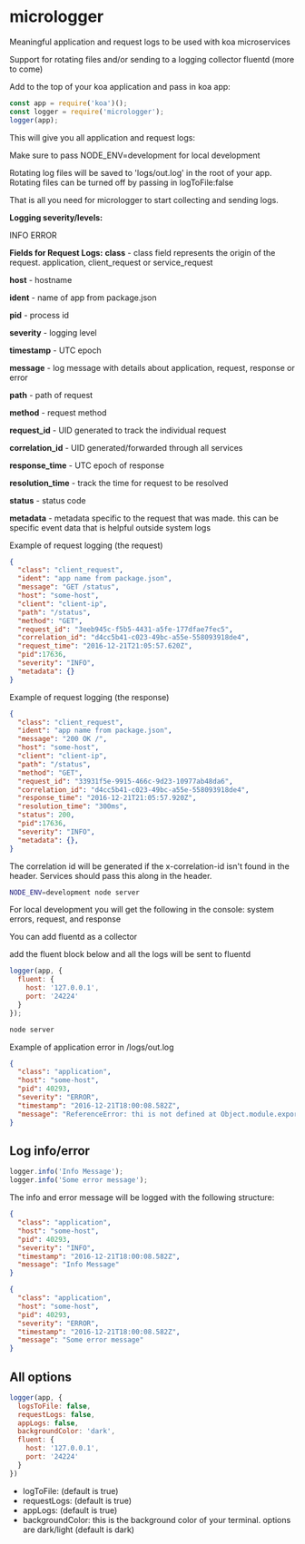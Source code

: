 # micrologger

Meaningful application and request logs to be used with koa microservices

Support for rotating files and/or sending to a logging collector fluentd (more to come)

Add to the top of your koa application and pass in koa app:

```js
const app = require('koa')();
const logger = require('micrologger');
logger(app);
```
This will give you all application and request logs:

Make sure to pass NODE_ENV=development for local development

Rotating log files will be saved to 'logs/out.log' in the root of your app.  Rotating files can be turned off by passing in logToFile:false

That is all you need for micrologger to start collecting and sending logs.

**Logging severity/levels:**

INFO
ERROR

**Fields for Request Logs:**
**class** - class field represents the origin of the request. application, client\_request or service\_request

**host** - hostname

**ident** - name of app from package.json

**pid** - process id

**severity** - logging level

**timestamp** - UTC epoch

**message** - log message with details about application, request, response or error

**path** - path of request

**method** - request method

**request\_id** - UID generated to track the individual request

**correlation\_id** - UID generated/forwarded through all services

**response\_time** - UTC epoch of response

**resolution\_time** - track the time for request to be resolved

**status** - status code

**metadata** - metadata specific to the request that was made. this can be specific event data that is helpful outside system logs 

Example of request logging (the request)

```json
{
  "class": "client_request",
  "ident": "app name from package.json",
  "message": "GET /status",
  "host": "some-host",
  "client": "client-ip",
  "path": "/status",
  "method": "GET",
  "request_id": "3eeb945c-f5b5-4431-a5fe-177dfae7fec5",
  "correlation_id": "d4cc5b41-c023-49bc-a55e-558093918de4",
  "request_time": "2016-12-21T21:05:57.620Z",
  "pid":17636,
  "severity": "INFO",
  "metadata": {}
}
```

Example of request logging (the response)

```json
{
  "class": "client_request",
  "ident": "app name from package.json",
  "message": "200 OK /",
  "host": "some-host",
  "client": "client-ip",
  "path": "/status",
  "method": "GET",
  "request_id": "33931f5e-9915-466c-9d23-10977ab48da6",
  "correlation_id": "d4cc5b41-c023-49bc-a55e-558093918de4",
  "response_time": "2016-12-21T21:05:57.920Z",
  "resolution_time": "300ms",
  "status": 200,
  "pid":17636,
  "severity": "INFO",
  "metadata": {},
}
```

The correlation id will be generated if the x-correlation-id isn't found in the header. Services should pass this along in the header.

```sh
NODE_ENV=development node server
```
For local development you will get the following in the console: system errors, request, and response

You can add fluentd as a collector

add the fluent block below and all the logs will be sent to fluentd

```js
logger(app, {
  fluent: {
    host: '127.0.0.1',
    port: '24224'
  }
});
```

```sh
node server
```

Example of application error in /logs/out.log

```json
{
  "class": "application",
  "host": "some-host",
  "pid": 40293,
  "severity": "ERROR",
  "timestamp": "2016-12-21T18:00:08.582Z",
  "message": "ReferenceError: thi is not defined at Object.module.exports.post ...rest of stack trace"
}
```
## Log info/error
```js
logger.info('Info Message');
logger.info('Some error message');
```
The info and error message will be logged with the following structure:

```json
{
  "class": "application",
  "host": "some-host",
  "pid": 40293,
  "severity": "INFO",
  "timestamp": "2016-12-21T18:00:08.582Z",
  "message": "Info Message"
}
```

```json
{
  "class": "application",
  "host": "some-host",
  "pid": 40293,
  "severity": "ERROR",
  "timestamp": "2016-12-21T18:00:08.582Z",
  "message": "Some error message"
}
```

## All options

```js
logger(app, {
  logsToFile: false,
  requestLogs: false,
  appLogs: false,
  backgroundColor: 'dark',
  fluent: {
    host: '127.0.0.1',
    port: '24224'
  }
})
```
* logToFile: (default is true)
* requestLogs: (default is true)
* appLogs: (default is true)
* backgroundColor: this is the background color of your terminal.  options are dark/light (default is dark)